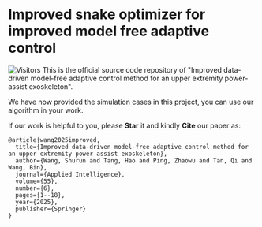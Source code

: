 # Improved snake optimizer for improved model free adaptive control

![Visitors](https://api.visitorbadge.io/api/visitors?path=https://github.com/Shurun-Wang/ISO-IMFAC&label=visitors&countColor=%232ccce4&style=plastic)  This is the official source code repository of "Improved data-driven model-free adaptive control method for an upper extremity power-assist exoskeleton".

We have now provided the simulation cases in this project, you can use our algorithm in your work.

If our work is helpful to you, please **Star** it and kindly **Cite** our paper as:  

    @article{wang2025improved,
      title={Improved data-driven model-free adaptive control method for an upper extremity power-assist exoskeleton},
      author={Wang, Shurun and Tang, Hao and Ping, Zhaowu and Tan, Qi and Wang, Bin},
      journal={Applied Intelligence},
      volume={55},
      number={6},
      pages={1--18},
      year={2025},
      publisher={Springer}
    }


